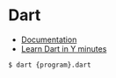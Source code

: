 # Dart

- [Documentation](https://dart.dev/guides)
- [Learn Dart in Y minutes](https://learnxinyminutes.com/docs/dart/)

```
$ dart {program}.dart
```
